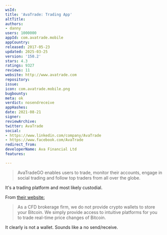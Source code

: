 ```yaml
---
wsId: 
title: 'AvaTrade: Trading App'
altTitle: 
authors:
- danny
users: 1000000
appId: com.avatrade.mobile
appCountry: 
released: 2017-05-23
updated: 2025-03-25
version: '150.2'
stars: 4.3
ratings: 9327
reviews: 11
website: http://www.avatrade.com
repository: 
issue: 
icon: com.avatrade.mobile.png
bugbounty: 
meta: ok
verdict: nosendreceive
appHashes: 
date: 2021-08-21
signer: 
reviewArchive: 
twitter: AvaTrade
social:
- https://www.linkedin.com/company/AvaTrade
- https://www.facebook.com/AvaTrade
redirect_from: 
developerName: Ava Financial Ltd
features: 

---
```


>AvaTradeGO enables users to trade, monitor their accounts, engage in social trading and follow top traders from all over the globe.

It's a trading platform and most likely custodial.

From [their website:](https://www.avatrade.com/forex/cryptocurrencies/bitcoin)

> As a CFD brokerage firm, we do not provide crypto wallets to store your Bitcoin. We simply provide access to intuitive platforms for you to trade real-time price changes of Bitcoin.

It clearly is not a wallet. Sounds like a no send/receive. 

